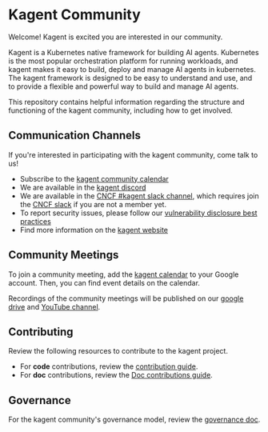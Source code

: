 # Kagent Community

Welcome! Kagent is excited you are interested in our community.

Kagent is a Kubernetes native framework for building AI agents. Kubernetes is the most popular orchestration platform for running workloads, and kagent makes it easy to build, deploy and manage AI agents in kubernetes. The kagent framework is designed to be easy to understand and use, and to provide a flexible and powerful way to build and manage AI agents.

This repository contains helpful information regarding the structure and functioning of the kagent community, including how to get involved.

## Communication Channels

If you're interested in participating with the kagent community, come talk to us!

* Subscribe to the [kagent community calendar](https://calendar.google.com/calendar/u/0?cid=Y183OTI0OTdhNGU1N2NiNzVhNzE0Mjg0NWFkMzVkNTVmMTkxYTAwOWVhN2ZiN2E3ZTc5NDA5Yjk5NGJhOTRhMmVhQGdyb3VwLmNhbGVuZGFyLmdvb2dsZS5jb20)
* We are available in the [kagent discord](https://discord.com/invite/Fu3k65f2k3)
* We are available in the [CNCF #kagent slack channel](https://cloud-native.slack.com/archives/C08ETST0076), which requires join the [CNCF slack](https://communityinviter.com/apps/cloud-native/cncf) if you are not a member yet.
* To report security issues, please follow our [vulnerability disclosure best practices](SECURITY.md)
* Find more information on the [kagent website](https://kagent.io/)

## Community Meetings

To join a community meeting, add the [kagent calendar](https://calendar.google.com/calendar/u/0?cid=Y183OTI0OTdhNGU1N2NiNzVhNzE0Mjg0NWFkMzVkNTVmMTkxYTAwOWVhN2ZiN2E3ZTc5NDA5Yjk5NGJhOTRhMmVhQGdyb3VwLmNhbGVuZGFyLmdvb2dsZS5jb20) to your Google account. Then, you can find event details on the calendar.

Recordings of the community meetings will be published on our [google drive](https://drive.google.com/drive/folders/138716fESpxLkbd_KkGrUHa6TD7OA2tHs?usp=sharing) and [YouTube channel](https://www.youtube.com/@kagentproject).

## Contributing

Review the following resources to contribute to the kagent project.

* For **code** contributions, review the [contribution guide](https://github.com/kagent-dev/kagent/blob/main/CONTRIBUTION.md).
* For **doc** contributions, review the [Doc contributions guide](https://github.com/kagent-dev/kagent/blob/main/CONTRIBUTION.md#documentation).

## Governance

For the kagent community's governance model, review the [governance doc](https://github.com/kagent-dev/community/blob/main/GOVERNANCE.md).
